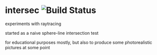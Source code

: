 # intersec ![Build Status](https://travis-ci.org/nsauzede/intersec.svg?branch=master)

experiments with raytracing

started as a naive sphere-line intersection test

for educational purposes mostly, but also to produce some photorealistic
pictures at some point
